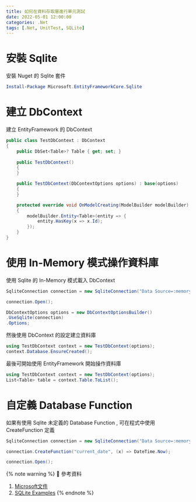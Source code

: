 ```yaml
---
title: 如何在資料存取層進行單元測試
date: 2022-05-01 12:00:00
categories: .Net
tags: [.Net, UnitTest, SQLite]
---
```


# 安裝 Sqlite
安裝 Nuget 的 Sqlite 套件
```powershell
Install-Package Microsoft.EntityFrameworkCore.Sqlite
```

<!--more-->

# 建立 DbContext
建立 EntityFramework 的 DbContext
```C#
public class TestDbContext : DbContext
{
    public DbSet<Table>? Table { get; set; }
    
    public TestDbContext()
    {
    }

    public TestDbContext(DbContextOptions options) : base(options)
    {
    }

    protected override void OnModelCreating(ModelBuilder modelBuilder)
    {
        modelBuilder.Entity<Table>(entity => {
            entity.HasKey(x => x.Id);
        });
    }
}
```

# 使用 In-Memory 模式操作資料庫
使用 Sqlite 的 In-Memory 模式載入 DbContext
```C#
SqliteConnection connection = new SqliteConnection("Data Source=:memory:");

connection.Open();

DbContextOptions options = new DbContextOptionsBuilder()
.UseSqlite(connection)
.Options;
```

然後使用 DbContext 的設定建立資料庫
```C#
using TestDbContext context = new TestDbContext(options);
context.Database.EnsureCreated();
```

最後可開始使用 EntityFramework 開始操作資料庫
```C#
using TestDbContext context = new TestDbContext(options);
List<Table> table = context.Table.ToList();
```

# 自定義 Database Function
如果有使用 Sqlite 未定義的 Database Function , 可在程式中使用 CreateFunction 定義
```C#
SqliteConnection connection = new SqliteConnection("Data Source=:memory:");

connection.CreateFunction("current_date", (x) => DateTime.Now);

connection.Open();
```

{% note warning %}
📜 參考資料
1. [Microsoft文件](https://docs.microsoft.com/en-us/dotnet/api/microsoft.data.sqlite.sqliteconnection.createfunction?view=msdata-sqlite-6.0.0)
2. [SQLite Examples](https://csharp.hotexamples.com/examples/-/SQLiteConnection/CreateFunction/php-sqliteconnection-createfunction-method-examples.html)
{% endnote %}